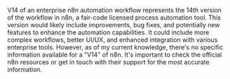 V14 of an enterprise n8n automation workflow represents the 14th version of the workflow in n8n, a fair-code licensed process automation tool. This version would likely include improvements, bug fixes, and potentially new features to enhance the automation capabilities. It could include more complex workflows, better UI/UX, and enhanced integration with various enterprise tools. However, as of my current knowledge, there's no specific information available for a "V14" of n8n. It's important to check the official n8n resources or get in touch with their support for the most accurate information.